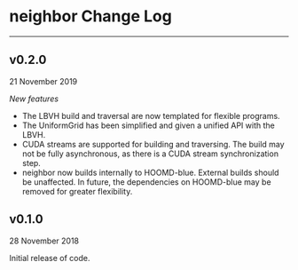# neighbor Change Log

---------

## v0.2.0

21 November 2019

*New features*

* The LBVH build and traversal are now templated for flexible programs.
* The UniformGrid has been simplified and given a unified API with the LBVH.
* CUDA streams are supported for building and traversing. The build may
  not be fully asynchronous, as there is a CUDA stream synchronization step.
* neighbor now builds internally to HOOMD-blue. External builds should be unaffected.
  In future, the dependencies on HOOMD-blue may be removed for greater flexibility.

## v0.1.0

28 November 2018

Initial release of code.
